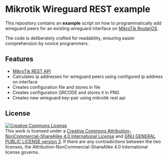 # Mikrotik Wireguard REST example

This repository contains an **example** script on how to programmatically add wireguard peers for an existing wireguard interface on [MikroTik RouterOS](https://help.mikrotik.com/docs/display/ROS/WireGuard).

The code is deliberately crafted for readability, ensuring easier comprehension by novice programmers.

## Features
 - [MikroTik REST API](https://help.mikrotik.com/docs/display/ROS/REST+API)
 - Calculates ip addresses for wireguard peers using configured ip address on interface
 - Creates configuration file and stores in file
 - Creates configuration QRCODE and stores it in PNG
 - Creates new wireguard key-pair using mikrotik rest api

## License
<a rel="license" href="http://creativecommons.org/licenses/by-nc-sa/4.0/"><img alt="Creative Commons License" style="border-width:0" src="https://i.creativecommons.org/l/by-nc-sa/4.0/88x31.png" /></a><br />This work is licensed under a <a rel="license" href="http://creativecommons.org/licenses/by-nc-sa/4.0/">Creative Commons Attribution-NonCommercial-ShareAlike 4.0 International License</a> and [GNU GENERAL PUBLIC LICENSE version 3](https://www.gnu.org/licenses/gpl-3.0.en.html). If there are any contradictions between the two licenses, the Attribution-NonCommercial-ShareAlike 4.0 International license governs. 
